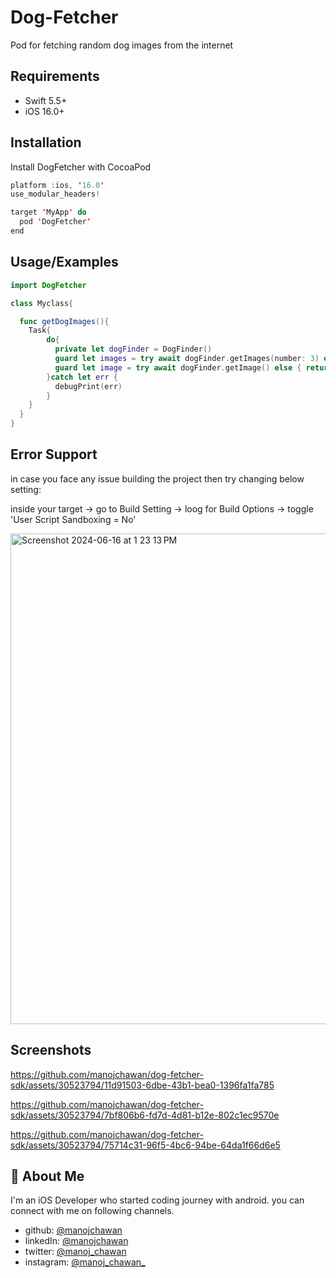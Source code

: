 # Dog-Fetcher

Pod for fetching random dog images from the internet


## Requirements

* Swift 5.5+
* iOS 16.0+
## Installation

Install DogFetcher with CocoaPod

```swift
platform :ios, '16.0'
use_modular_headers!

target 'MyApp' do
  pod 'DogFetcher'
end
```
    
## Usage/Examples

```swift
import DogFetcher

class Myclass{

  func getDogImages(){
    Task{
        do{
          private let dogFinder = DogFinder()
          guard let images = try await dogFinder.getImages(number: 3) else { return }
          guard let image = try await dogFinder.getImage() else { return }
        }catch let err {
          debugPrint(err)
        }
    }
  } 
}

```


## Error Support

in case you face any issue building the project then try changing below setting: 

inside your target -> go to Build Setting -> loog for Build Options ->
toggle 'User Script Sandboxing = No'

<img width="785" alt="Screenshot 2024-06-16 at 1 23 13 PM" src="https://github.com/manojchawan/dog-fetcher-sdk/assets/30523794/fd0dfb85-4f60-4b6a-aa1b-8ec245a7347c">



## Screenshots

https://github.com/manojchawan/dog-fetcher-sdk/assets/30523794/11d91503-6dbe-43b1-bea0-1396fa1fa785

https://github.com/manojchawan/dog-fetcher-sdk/assets/30523794/7bf806b6-fd7d-4d81-b12e-802c1ec9570e

https://github.com/manojchawan/dog-fetcher-sdk/assets/30523794/75714c31-96f5-4bc6-94be-64da1f66d6e5

## 🚀 About Me
I'm an iOS Developer who started coding journey with android. you can connect with me on following channels.

- github: [@manojchawan](https://github.com/manojchawan)
- linkedIn: [@manojchawan](https://www.linkedin.com/in/manojchawan)
- twitter: [@manoj_chawan](https://twitter.com/manoj_chawan)
- instagram: [@manoj_chawan_](https://www.instagram.com/manoj_chawan_)


